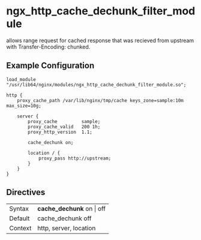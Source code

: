 # ngx_http_cache_dechunk_filter_module

allows range request for cached response that was recieved from upstream with Transfer-Encoding: chunked.

## Example Configuration

```nginx
load_module "/usr/lib64/nginx/modules/ngx_http_cache_dechunk_filter_module.so";

http {
    proxy_cache_path /var/lib/nginx/tmp/cache keys_zone=sample:10m max_size=10g;

    server {
        proxy_cache         sample;
        proxy_cache_valid   200 1h;
        proxy_http_version  1.1;

        cache_dechunk on;

        location / {
            proxy_pass http://upstream;
        }
    }
}
```

## Directives

|       |                                 |
|-------|---------------------------------|
|Syntax |**cache_dechunk** on \| off      |
|Default|cache_dechunk off                |
|Context|http, server, location           |
